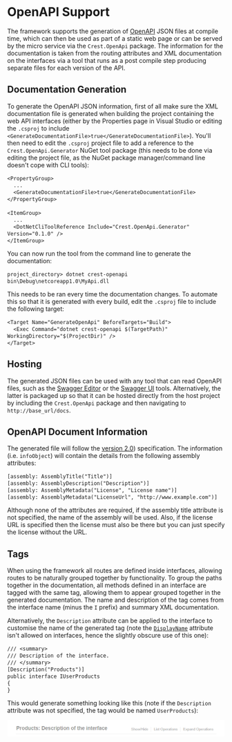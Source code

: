 # OpenAPI Support

The framework supports the generation of [OpenAPI](https://www.openapis.org/)
JSON files at compile time, which can then be used as part of a static web page
or can be served by the micro service via the `Crest.OpenApi` package. The
information for the documentation is taken from the routing attributes and XML
documentation on the interfaces via a tool that runs as a post compile step
producing separate files for each version of the API.

## Documentation Generation

To generate the OpenAPI JSON information, first of all make sure the XML
documentation file is generated when building the project containing the web API
interfaces (either by the Properties page in Visual Studio or editing the
`.csproj` to include
`<GenerateDocumentationFile>true</GenerateDocumentationFile>`). You'll then
need to edit the `.csproj` project file to add a reference to the
`Crest.OpenApi.Generator` NuGet tool package (this needs to be done via editing
the project file, as the NuGet package manager/command line doesn't cope with
CLI tools):

    <PropertyGroup>
      ...
      <GenerateDocumentationFile>true</GenerateDocumentationFile>
    </PropertyGroup>

    <ItemGroup>
      ...
      <DotNetCliToolReference Include="Crest.OpenApi.Generator" Version="0.1.0" />
    </ItemGroup>

You can now run the tool from the command line to generate the documentation:

    project_directory> dotnet crest-openapi bin\Debug\netcoreapp1.0\MyApi.dll

This needs to be ran every time the documentation changes. To automate this so
that it is generated with every build, edit the `.csproj` file to include the
following target:

    <Target Name="GenerateOpenApi" BeforeTargets="Build">
      <Exec Command="dotnet crest-openapi $(TargetPath)" WorkingDirectory="$(ProjectDir)" />
    </Target>

## Hosting

The generated JSON files can be used with any tool that can read OpenAPI files,
such as the [Swagger Editor](https://swagger.io/swagger-editor/) or the
[Swagger UI](https://swagger.io/swagger-ui/) tools. Alternatively, the latter is
packaged up so that it can be hosted directly from the host project by
including the `Crest.OpenApi` package and then navigating to
`http://base_url/docs`.

## OpenAPI Document Information

The generated file will follow the
[version 2.0](https://github.com/OAI/OpenAPI-Specification/blob/master/versions/2.0.md))
specification. The information (i.e. `infoObject`) will contain the details from
the following assembly attributes:

    [assembly: AssemblyTitle("Title")]
    [assembly: AssemblyDescription("Description")]
    [assembly: AssemblyMetadata("License", "License name")]
    [assembly: AssemblyMetadata("LicenseUrl", "http://www.example.com")]

Although none of the attributes are required, if the assembly title attribute is
not specified, the name of the assembly will be used. Also, if the license URL
is specified then the license must also be there but you can just specify the
license without the URL.

## Tags

When using the framework all routes are defined inside interfaces, allowing
routes to be naturally grouped together by functionality. To group the paths
together in the documentation, all methods defined in an interface are tagged
with the same tag, allowing them to appear grouped together in the generated
documentation. The name and description of the tag comes from the interface name
(minus the `I` prefix) and summary XML documentation.

Alternatively, the `Description` attribute can be applied to the interface to
customise the name of the generated tag (note the
[`DisplayName`](https://msdn.microsoft.com/en-us/library/system.componentmodel.displaynameattribute.aspx)
attribute isn't allowed on interfaces, hence the slightly obscure use of this one):

    /// <summary>
    /// Description of the interface.
    /// </summary>
    [Description("Products")]
    public interface IUserProducts
    {
    }

This would generate something looking like this (note if the `Description`
attribute was not specified, the tag would be named `UserProducts`):

![Example tag output](images/TagExampleOutput.png)

